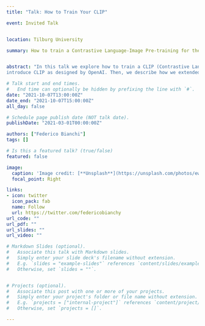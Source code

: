 ```yaml
---
title: "Talk: How to Train Your CLIP"

event: Invited Talk


location: Tilburg University

summary: How to train a Contrastive Language-Image Pre-training for the Italian Language


abstract: "In this talk we explore how to train a CLIP (Contrastive Language-Image Pre-training) for the Italian language. We first
introduce CLIP as designed by OpenAI. Then, we describe how we extended it for the Italian language."

# Talk start and end times.
#   End time can optionally be hidden by prefixing the line with `#`.
date: "2021-10-07T13:00:00Z"
date_end: "2021-10-07T15:00:00Z"
all_day: false

# Schedule page publish date (NOT talk date).
publishDate: "2021-03-01T00:00:00Z"

authors: ["Federico Bianchi"]
tags: []

# Is this a featured talk? (true/false)
featured: false

image:
  caption: 'Image credit: [**Unsplash**](https://unsplash.com/photos/ewGMqs2tmJI)'
  focal_point: Right

links:
- icon: twitter
  icon_pack: fab
  name: Follow
  url: https://twitter.com/federicobianchy
url_code: ""
url_pdf: ""
url_slides: ""
url_video: ""

# Markdown Slides (optional).
#   Associate this talk with Markdown slides.
#   Simply enter your slide deck's filename without extension.
#   E.g. `slides = "example-slides"` references `content/slides/example-slides.md`.
#   Otherwise, set `slides = ""`.


# Projects (optional).
#   Associate this post with one or more of your projects.
#   Simply enter your project's folder or file name without extension.
#   E.g. `projects = ["internal-project"]` references `content/project/deep-learning/index.md`.
#   Otherwise, set `projects = []`.

---
```

